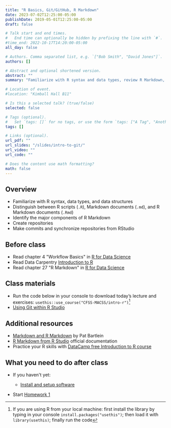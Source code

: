 ```yaml
---
title: "R Basics, Git/GitHub, R Markdown"
date: 2023-07-02T12:25:00-05:00
publishDate: 2019-05-01T12:25:00-05:00
draft: false

# Talk start and end times.
#   End time can optionally be hidden by prefixing the line with `#`.
#time_end: 2022-10-17T14:20:00-05:00
all_day: false

# Authors. Comma separated list, e.g. `["Bob Smith", "David Jones"]`.
authors: []

# Abstract and optional shortened version.
abstract: ""
summary: "Familiarize with R syntax and data types, review R Markdown, and practice implementing Git/GitHub workflow."

# Location of event.
#location: "Kimball Hall B11"

# Is this a selected talk? (true/false)
selected: false

# Tags (optional).
#   Set `tags: []` for no tags, or use the form `tags: ["A Tag", "Another Tag"]` for one or more tags.
tags: []

# Links (optional).
url_pdf: ""
url_slides: "/slides/intro-to-git/"
url_video: ""
url_code: ""

# Does the content use math formatting?
math: false
---
```






## Overview 

* Familiarize with R syntax, data types, and data structures
* Distinguish between R scripts (`.R`), Markdown documents (`.md`), and R Markdown documents (`.Rmd`)
* Identify the major components of R Markdown
* Create repositories
* Make commits and synchronize repositories from RStudio

## Before class

* Read chapter 4 "Workflow Basics" in [R for Data Science](https://r4ds.had.co.nz/workflow-basics.html)
* Read Data Carpentry [Introduction to R](https://datacarpentry.org/R-ecology-lesson/01-intro-to-r.html) 
* Read chapter 27 "R Markdown" in [R for Data Science](https://r4ds.had.co.nz/r-markdown.html)

## Class materials

* Run the code below in your console to download today’s lecture and exercises: `usethis::use_course("CFSS-MACSS/intro-r")`[^local]
* [Using Git within R Studio](/setup/git/git-with-rstudio)


## Additional resources

* [Markdown and R Markdown](https://pjbartlein.github.io/REarthSysSci/markdown.html) by Pat Bartlein
* [R Markdown from R Studio](https://rmarkdown.rstudio.com/lesson-1.html) official documentation
* Practice your R skills with [DataCamp free Introduction to R course](https://www.datacamp.com/courses/free-introduction-to-r) 

## What you need to do after class

* If you haven't yet:
    * [Install and setup software](/setup/)

* Start [Homework 1](/homework/edit-readme/)

[^local]: If you are using R from your local machine: first install the library by typing in your console `install.packages("usethis")`; then load it with `library(usethis)`; finally run the code

<!-- [^bryan]: Meeting title courtesy of Jenny Bryan's ["Excuse Me, Do You Have a Moment to Talk About Version Control?"](https://www.tandfonline.com/doi/full/10.1080/00031305.2017.1399928)
 * Fill out [this survey](https://forms.gle/J8axkKpKZGxYyxYZA) -->
